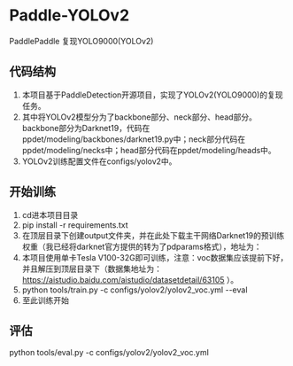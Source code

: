 # Paddle-YOLOv2

PaddlePaddle 复现YOLO9000(YOLOv2)

## 代码结构

1. 本项目基于PaddleDetection开源项目，实现了YOLOv2(YOLO9000)的复现任务。
2. 其中将YOLOv2模型分为了backbone部分、neck部分、head部分。backbone部分为Darknet19，代码在ppdet/modeling/backbones/darknet19.py中；neck部分代码在ppdet/modeling/necks中；head部分代码在ppdet/modeling/heads中。
3. YOLOv2训练配置文件在configs/yolov2中。

## 开始训练

1. cd进本项目目录
2. pip install -r requirements.txt
3. 在顶层目录下创建output文件夹，并在此处下载主干网络Darknet19的预训练权重（我已经将darknet官方提供的转为了pdparams格式），地址为：
4. 本项目使用单卡Tesla V100-32G即可训练，注意：voc数据集应该提前下好，并且解压到顶层目录下（数据集地址为：https://aistudio.baidu.com/aistudio/datasetdetail/63105 ）。
5. python tools/train.py -c configs/yolov2/yolov2_voc.yml --eval
6. 至此训练开始

## 评估

python tools/eval.py -c configs/yolov2/yolov2_voc.yml
